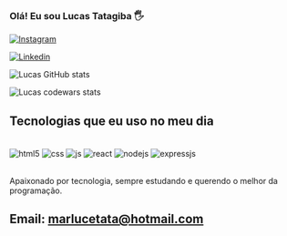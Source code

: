 ### Olá! Eu sou Lucas Tatagiba 🖐️



[![Instagram](https://img.shields.io/badge/Instagram-E4405F?style=for-the-badge&logo=instagram&logoColor=white)](https://www.instagram.com/lucastatagibabuzios/)

[![Linkedin](https://img.shields.io/badge/LinkedIn-0077B5?style=for-the-badge&logo=linkedin&logoColor=white)](https://www.linkedin.com/in/lucas-tatagiba-de-oliveira/)

![Lucas GitHub stats](https://github-readme-stats.vercel.app/api?username=lucastatagiba&show_icons=true&theme=dracula)

![Lucas codewars stats](https://www.codewars.com/users/LucasTatagiba/badges/large)


## Tecnologias que eu uso no meu dia 

<div style="display: inline_block"><br/>
    <img align="center" alt ="html5"src="https://img.shields.io/badge/HTML-239120?style=for-the-badge&logo=html5&logoColor=purple"/>
    <img align="center" alt ="css"src="https://img.shields.io/badge/CSS-239120?&style=for-the-badge&logo=css3&logoColor=purple">
    <img align="center" alt ="js"src="https://img.shields.io/badge/JavaScript-323330?style=for-the-badge&logo=javascript&logoColor=F7DF1E">
    <img align="center" alt ="react"src="https://img.shields.io/badge/React-20232A?style=for-the-badge&logo=react&logoColor=61DAFB">
    <img align="center" alt ="nodejs"src="https://img.shields.io/badge/Node.js-43853D?style=for-the-badge&logo=node.js&logoColor=white">
     <img align="center" alt ="expressjs"src="https://img.shields.io/badge/Express.js-404D59?style=for-the-badge">    
</div><br/>

Apaixonado por tecnologia, sempre estudando e querendo o melhor da programação.

## Email: marlucetata@hotmail.com


